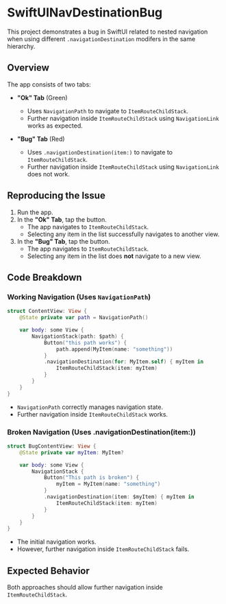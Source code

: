 # SwiftUINavDestinationBug  

This project demonstrates a bug in SwiftUI related to nested navigation when using different `.navigationDestination` modifers in the same hierarchy.  

## Overview  

The app consists of two tabs:  

- **"Ok" Tab** (Green)  
  - Uses `NavigationPath` to navigate to `ItemRouteChildStack`.  
  - Further navigation inside `ItemRouteChildStack` using `NavigationLink` works as expected.  

- **"Bug" Tab** (Red)  
  - Uses `.navigationDestination(item:)` to navigate to `ItemRouteChildStack`.  
  - Further navigation inside `ItemRouteChildStack` using `NavigationLink` does not work.  

## Reproducing the Issue  

1. Run the app.  
2. In the **"Ok" Tab**, tap the button.  
   - The app navigates to `ItemRouteChildStack`.  
   - Selecting any item in the list successfully navigates to another view.  
3. In the **"Bug" Tab**, tap the button.  
   - The app navigates to `ItemRouteChildStack`.  
   - Selecting any item in the list does **not** navigate to a new view.  

## Code Breakdown  

### Working Navigation (Uses `NavigationPath`) 
```swift
struct ContentView: View {
    @State private var path = NavigationPath()

    var body: some View {
        NavigationStack(path: $path) {
            Button("this path works") {
                path.append(MyItem(name: "something"))
            }
            .navigationDestination(for: MyItem.self) { myItem in
                ItemRouteChildStack(item: myItem)
            }
        }
    }
}
```

- `NavigationPath` correctly manages navigation state.
- Further navigation inside `ItemRouteChildStack` works.

### Broken Navigation (Uses .navigationDestination(item:))
```swift 
struct BugContentView: View {
    @State private var myItem: MyItem?

    var body: some View {
        NavigationStack {
            Button("This path is broken") {
                myItem = MyItem(name: "something")
            }
            .navigationDestination(item: $myItem) { myItem in
                ItemRouteChildStack(item: myItem)
            }
        }
    }
}
```
- The initial navigation works.
- However, further navigation inside `ItemRouteChildStack` fails.

## Expected Behavior  

Both approaches should allow further navigation inside `ItemRouteChildStack`.  

